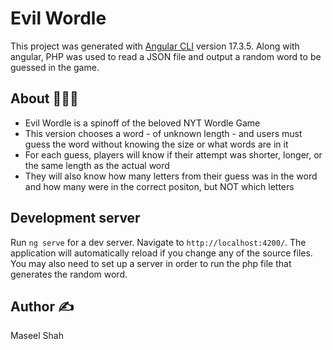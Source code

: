 # Evil Wordle

This project was generated with [Angular CLI](https://github.com/angular/angular-cli) version 17.3.5.
Along with angular, PHP was used to read a JSON file and output a random word to be guessed in the game. 

## About 👾🧩📱
* Evil Wordle is a spinoff of the beloved NYT Wordle Game
* This version chooses a word - of unknown length - and users must guess the word without knowing the size or what words are in it
* For each guess, players will know if their attempt was shorter, longer, or the same length as the actual word
* They will also know how many letters from their guess was in the word and how many were in the correct positon, but NOT which letters

## Development server

Run `ng serve` for a dev server. Navigate to `http://localhost:4200/`. The application will automatically reload if you change any of the source files.
You may also need to set up a server in order to run the php file that generates the random word.

## Author ✍️

Maseel Shah
